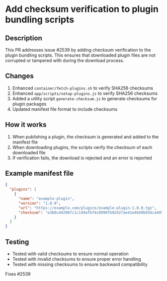# Add checksum verification to plugin bundling scripts

## Description

This PR addresses issue #2539 by adding checksum verification to the plugin bundling scripts. This ensures that downloaded plugin files are not corrupted or tampered with during the download process.

## Changes

1. Enhanced `container/fetch-plugins.sh` to verify SHA256 checksums
2. Enhanced `app/scripts/setup-plugins.js` to verify SHA256 checksums
3. Added a utility script `generate-checksum.js` to generate checksums for plugin packages
4. Updated manifest file format to include checksums

## How it works

1. When publishing a plugin, the checksum is generated and added to the manifest file
2. When downloading plugins, the scripts verify the checksum of each downloaded file
3. If verification fails, the download is rejected and an error is reported

## Example manifest file

```json
{
  "plugins": [
    {
      "name": "example-plugin",
      "version": "1.0.0",
      "url": "https://example.com/plugins/example-plugin-1.0.0.tgz",
      "checksum": "e3b0c44298fc1c149afbf4c8996fb92427ae41e4649b934ca495991b7852b855"
    }
  ]
}
```

## Testing

- Tested with valid checksums to ensure normal operation
- Tested with invalid checksums to ensure proper error handling
- Tested with missing checksums to ensure backward compatibility

Fixes #2539